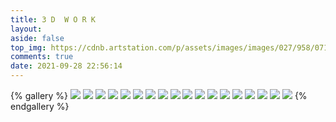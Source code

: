 ```yaml
---
title: 3 D  W O R K
layout: 
aside: false
top_img: https://cdnb.artstation.com/p/assets/images/images/027/958/071/large/jinhui-zhang-012bd05b61811ea801206a355675b9-jpg-2o.jpg
comments: true
date: 2021-09-28 22:56:14
---
```


{% gallery %}
![](https://cdnb.artstation.com/p/assets/images/images/025/681/499/large/jinhui-zhang-cemian01.jpg)
![](https://cdna.artstation.com/p/assets/images/images/025/681/500/large/jinhui-zhang-ceming02.jpg)
![](https://cdna.artstation.com/p/assets/images/images/025/681/506/large/jinhui-zhang-heibai.jpg)
![](https://cdnb.artstation.com/p/assets/images/images/025/681/507/large/jinhui-zhang-houmian.jpg)
![](https://cdna.artstation.com/p/assets/images/images/025/681/512/large/jinhui-zhang-zombie-high.jpg)
![](https://cdnb.artstation.com/p/assets/images/images/026/015/289/large/jinhui-zhang-guaiwu-00-00-02-20200423-154213.jpg)
![](https://cdna.artstation.com/p/assets/images/images/026/014/872/large/jinhui-zhang-2019828-211430.jpg)
![](https://cdna.artstation.com/p/assets/images/images/026/014/878/large/jinhui-zhang-2019828-211417.jpg)
![](https://cdna.artstation.com/p/assets/images/images/026/014/912/large/jinhui-zhang-2019828-211355.jpg)
![](https://cdna.artstation.com/p/assets/images/images/027/957/984/large/jinhui-zhang-01e3ad5b6005e7a801215c8f6c7b37-jpg-2o.jpg)
![](https://cdnb.artstation.com/p/assets/images/images/027/957/993/large/jinhui-zhang-01a8535b6005e2a801206a35b9ab37-jpg-2o.jpg)
![](https://cdna.artstation.com/p/assets/images/images/027/958/060/large/jinhui-zhang-0149b95b61812da801206a35824485-jpg-2o.jpg)
![](https://cdna.artstation.com/p/assets/images/images/027/958/066/large/jinhui-zhang-01416f5b618126a801215c8f840d0c-jpg-2o.jpg)
![](https://cdnb.artstation.com/p/assets/images/images/027/958/071/large/jinhui-zhang-012bd05b61811ea801206a355675b9-jpg-2o.jpg)
![](https://cdnb.artstation.com/p/assets/images/images/027/958/617/large/jinhui-zhang-001.jpg)
![](https://cdnb.artstation.com/p/assets/images/images/027/958/623/large/jinhui-zhang-002.jpg)
![](https://cdna.artstation.com/p/assets/images/images/027/958/632/large/jinhui-zhang-003.jpg)
![](https://cdnb.artstation.com/p/assets/images/images/027/958/665/large/jinhui-zhang-0113785964a027a8012193a30b09af-jpg-1280w-1l-2o-100sh.jpg)
{% endgallery %}

